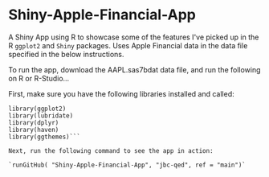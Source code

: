 # Shiny-Apple-Financial-App
A Shiny App using R to showcase some of the features I've picked up in the R `ggplot2` and `Shiny` packages.
Uses Apple Financial data in the data file specified in the below instructions.

To run the app, download the AAPL.sas7bdat data file, and run the following on R or R-Studio...

First, make sure you have the following libraries installed and called:

```library(shiny)
library(ggplot2)
library(lubridate)
library(dplyr)
library(haven)
library(ggthemes)```

Next, run the following command to see the app in action:

`runGitHub( "Shiny-Apple-Financial-App", "jbc-qed", ref = "main")`
